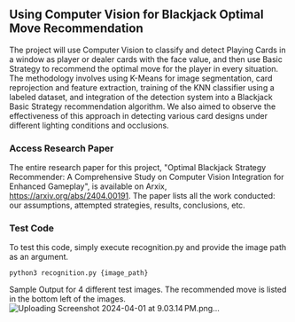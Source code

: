 ## Using Computer Vision for Blackjack Optimal Move Recommendation

The project will use Computer Vision to classify and detect Playing Cards in a window as player or dealer cards with the face value, and then use Basic Strategy to recommend the optimal move for the player in every situation. The methodology involves using K-Means for image segmentation, card reprojection and feature extraction, training of the KNN classifier using a labeled dataset, and integration of the detection system into a Blackjack Basic Strategy recommendation algorithm. We also aimed to observe the effectiveness of this approach in detecting various card designs under different lighting conditions and occlusions.

### Access Research Paper
The entire research paper for this project, "Optimal Blackjack Strategy Recommender: A Comprehensive Study on Computer Vision Integration for Enhanced Gameplay", is available on Arxix, https://arxiv.org/abs/2404.00191. The paper lists all the work conducted: our assumptions, attempted strategies, results, conclusions, etc.

### Test Code
To test this code, simply execute recognition.py and provide the image path as an argument.
```
python3 recognition.py {image_path}
```

Sample Output for 4 different test images. The recommended move is listed in the bottom left of the images.
![Uploading Screenshot 2024-04-01 at 9.03.14 PM.png…]()
